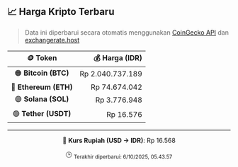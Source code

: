 

<!-- HARGA_KRIPTO -->
## 📈 Harga Kripto Terbaru

> Data ini diperbarui secara otomatis menggunakan [CoinGecko API](https://www.coingecko.com/) dan [exchangerate.host](https://exchangerate.host/)

<div align="center">

| 🪙 Token | 💰 Harga (IDR) |
|:------:|---------------:|
| 🟠 **Bitcoin (BTC)**   | Rp 2.040.737.189 |
| 🔵 **Ethereum (ETH)**  | Rp 74.674.042 |
| 🟣 **Solana (SOL)**    | Rp 3.776.948 |
| 🟢 **Tether (USDT)**   | Rp 16.576 |

---

💱 **Kurs Rupiah (USD → IDR)**: Rp 16.568

🕒 <sub>Terakhir diperbarui: 6/10/2025, 05.43.57</sub>

</div>
<!-- /HARGA_KRIPTO -->